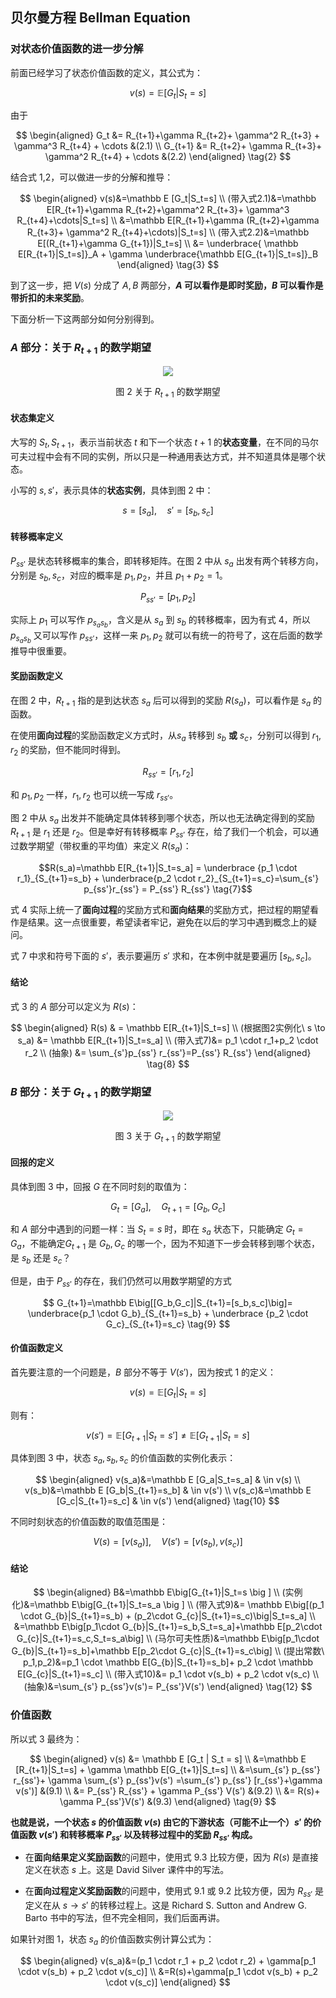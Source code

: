 
## 贝尔曼方程 Bellman Equation

### 对状态价值函数的进一步分解

前面已经学习了状态价值函数的定义，其公式为：

$$
v(s) = \mathbb E [G_t | S_t = s]
\tag{1}
$$

由于

$$
\begin{aligned}
G_t &= R_{t+1}+\gamma R_{t+2}+ \gamma^2 R_{t+3} + \gamma^3 R_{t+4} + \cdots &(2.1)
\\
G_{t+1} &= R_{t+2}+ \gamma R_{t+3}+ \gamma^2 R_{t+4} + \cdots &(2.2)
\end{aligned}
\tag{2}
$$


结合式 1,2，可以做进一步的分解和推导：

$$
\begin{aligned}
v(s)&=\mathbb E [G_t|S_t=s]
\\
(带入式2.1)&=\mathbb E[R_{t+1}+\gamma R_{t+2}+\gamma^2 R_{t+3}+ \gamma^3 R_{t+4}+\cdots|S_t=s]
\\
&=\mathbb E[R_{t+1}+\gamma (R_{t+2}+\gamma R_{t+3}+ \gamma^2 R_{t+4}+\cdots)|S_t=s]
\\
(带入式2.2)&=\mathbb E[(R_{t+1}+\gamma G_{t+1})|S_t=s]
\\
&= \underbrace{ \mathbb E[R_{t+1}|S_t=s]}_A + \gamma \underbrace{\mathbb E[G_{t+1}|S_t=s]}_B
\end{aligned}
\tag{3}
$$

到了这一步，把 $V(s)$ 分成了 $A,B$ 两部分，**$A$ 可以看作是即时奖励，$B$ 可以看作是带折扣的未来奖励**。

下面分析一下这两部分如何分别得到。


### $A$ 部分：关于 $R_{t+1}$ 的数学期望

<center>
<img src="./img/Bellman-Rs.png">

图 2 关于 $R_{t+1}$ 的数学期望
</center>

#### 状态集定义

大写的 $S_t,S_{t+1}$，表示当前状态 $t$ 和下一个状态 $t+1$ 的**状态变量**，在不同的马尔可夫过程中会有不同的实例，所以只是一种通用表达方式，并不知道具体是哪个状态。

小写的 $s,s'$，表示具体的**状态实例**，具体到图 2 中：

$$
s = [s_a], \quad s' = [s_b,s_c] \tag{4}
$$


#### 转移概率定义

$P_{ss'}$ 是状态转移概率的集合，即转移矩阵。在图 2 中从 $s_a$ 出发有两个转移方向，分别是 $s_b,s_c$，对应的概率是 $p_1,p_2$，并且 $p_1+p_2=1$。

$$
P_{ss'}=[p_1,p_2] \tag{5}
$$

实际上 $p_1$ 可以写作 $p_{s_a s_b}$，含义是从 $s_a$ 到 $s_b$ 的转移概率，因为有式 4，所以 $p_{s_a s_b}$ 又可以写作 $p_{ss'}$，这样一来 $p_1,p_2$ 就可以有统一的符号了，这在后面的数学推导中很重要。

#### 奖励函数定义

在图 2 中，$R_{t+1}$ 指的是到达状态 $s_a$ 后可以得到的奖励 $R(s_a)$，可以看作是 $s_a$ 的函数。

在使用**面向过程**的奖励函数定义方式时，从$s_a$ 转移到 $s_b$ **或** $s_c$，分别可以得到 $r_1,r_2$ 的奖励，但不能同时得到。

$$
R_{ss'}=[r_1,r_2] \tag{6}
$$

和 $p_1,p_2$ 一样，$r_1,r_2$ 也可以统一写成 $r_{ss'}$。

图 2 中从 $s_a$ 出发并不能确定具体转移到哪个状态，所以也无法确定得到的奖励 $R_{t+1}$ 是 $r_1$ 还是 $r_2$。但是幸好有转移概率 $P_{ss'}$ 存在，给了我们一个机会，可以通过数学期望（带权重的平均值）来定义 $R(s_a)$：

$$R(s_a)=\mathbb E[R_{t+1}|S_t=s_a] = \underbrace {p_1 \cdot r_1}_{S_{t+1}=s_b} + \underbrace{p_2 \cdot r_2}_{S_{t+1}=s_c}=\sum_{s'} p_{ss'}r_{ss'} = P_{ss'} R_{ss'} \tag{7}$$

式 4 实际上统一了**面向过程**的奖励方式和**面向结果**的奖励方式，把过程的期望看作是结果。这一点很重要，希望读者牢记，避免在以后的学习中遇到概念上的疑问。

式 7 中求和符号下面的 $s'$，表示要遍历 $s'$ 求和，在本例中就是要遍历 [$s_b,s_c$]。

#### 结论

式 3 的 $A$ 部分可以定义为 $R(s)$：

$$
\begin{aligned}
R(s) & = \mathbb E[R_{t+1}|S_t=s]
\\
(根据图2实例化\ s \to s_a) &= \mathbb E[R_{t+1}|S_t=s_a]
\\
(带入式7)&= p_1 \cdot  r_1+p_2 \cdot r_2
\\
(抽象) &= \sum_{s'}p_{ss'} r_{ss'}=P_{ss'} R_{ss'}
\end{aligned}
\tag{8}
$$

### $B$ 部分：关于 $G_{t+1}$ 的数学期望

<center>
<img src="./img/Bellman-G.png">

图 3 关于 $G_{t+1}$ 的数学期望
</center>

#### 回报的定义

具体到图 3 中，回报 $G$ 在不同时刻的取值为：

$$
G_t=[G_a],\quad G_{t+1}=[G_b,G_c]
$$

和 $A$ 部分中遇到的问题一样：当 $S_t=s$ 时，即在 $s_a$ 状态下，只能确定 $G_{t}=G_a$，不能确定$G_{t+1}$ 是 $G_b,G_c$ 的哪一个，因为不知道下一步会转移到哪个状态，是 $s_b$ 还是 $s_c$？

但是，由于 $P_{ss'}$ 的存在，我们仍然可以用数学期望的方式

$$
G_{t+1}=\mathbb E\big[[G_b,G_c]|S_{t+1}=[s_b,s_c]\big]= \underbrace{p_1 \cdot G_b}_{S_{t+1}=s_b} + \underbrace {p_2 \cdot G_c}_{S_{t+1}=s_c} \tag{9}
$$


#### 价值函数定义

首先要注意的一个问题是，$B$ 部分不等于 $V(s')$，因为按式 1 的定义：

$$
v(s) = \mathbb E [G_t | S_t = s]
$$

则有：

$$
v(s') = \mathbb E [G_{t+1} | S_t = s']\ne \mathbb E[G_{t+1}|S_t=s]
$$

具体到图 3 中，状态 $s_a, s_b, s_c$ 的价值函数的实例化表示：

$$
\begin{aligned}
v(s_a)&=\mathbb E [G_a|S_t=s_a] & \in v(s)
\\
v(s_b)&=\mathbb E [G_b|S_{t+1}=s_b] & \in v(s')
\\
v(s_c)&=\mathbb E [G_c|S_{t+1}=s_c] & \in v(s')
\end{aligned}
\tag{10}
$$

不同时刻状态的价值函数的取值范围是：

$$
V(s)=[v(s_a)], \quad V(s')=[v(s_b),v(s_c)] \tag{11}
$$

#### 结论

$$
\begin{aligned}
B&=\mathbb E\big[G_{t+1}|S_t=s \big ] 
\\
(实例化)&=\mathbb E\big[G_{t+1}|S_t=s_a \big ] 
\\
(带入式9)&= \mathbb E\big[(p_1 \cdot G_{b}|S_{t+1}=s_b) + (p_2\cdot G_{c}|S_{t+1}=s_c)\big|S_t=s_a]
\\
&=\mathbb E\big[p_1\cdot G_{b}|S_{t+1}=s_b,S_t=s_a]+\mathbb E[p_2\cdot G_{c}|S_{t+1}=s_c,S_t=s_a\big]
\\
(马尔可夫性质)&=\mathbb E\big[p_1\cdot G_{b}|S_{t+1}=s_b]+\mathbb E[p_2\cdot G_{c}|S_{t+1}=s_c\big]
\\
(提出常数\ p_1,p_2)&=p_1 \cdot \mathbb E[G_{b}|S_{t+1}=s_b]+ p_2 \cdot \mathbb E[G_{c}|S_{t+1}=s_c]
\\
(带入式10)&= p_1 \cdot v(s_b) + p_2 \cdot v(s_c)
\\
(抽象)&=\sum_{s'} p_{ss'}v(s')= P_{ss'}V(s')
\end{aligned}
\tag{12}
$$


### 价值函数



所以式 3 最终为：

$$
\begin{aligned}
v(s) &= \mathbb E [G_t | S_t = s]
\\
&=\mathbb E [R_{t+1}|S_t=s] + \gamma \mathbb E[G_{t+1}|S_t=s]
\\
&=\sum_{s'} p_{ss'} r_{ss'}+ \gamma \sum_{s'} p_{ss'}v(s') =\sum_{s'} p_{ss'} [r_{ss'}+\gamma v(s')]  &(9.1)
\\
&= P_{ss'} R_{ss'} + \gamma P_{ss'} V(s') &(9.2)
\\
&= R(s)+ \gamma P_{ss'}V(s') &(9.3)
\end{aligned}
\tag{9}
$$

**也就是说，一个状态 $s$ 的价值函数 $v(s)$ 由它的下游状态（可能不止一个）$s'$ 的价值函数 $v(s')$ 和转移概率 $P_{ss'}$ 以及转移过程中的奖励 $R_{ss'}$ 构成。**

- 在**面向结果定义奖励函数**的问题中，使用式 9.3 比较方便，因为 $R(s)$ 是直接定义在状态 $s$ 上。这是 David Silver 课件中的写法。

- 在**面向过程定义奖励函数**的问题中，使用式 9.1 或 9.2 比较方便，因为 $R_{ss'}$ 是定义在从 $s\to s'$ 的转移过程上。这是 Richard S. Sutton and Andrew G. Barto 书中的写法，但不完全相同，我们后面再讲。

如果针对图 1，状态 $s_a$ 的价值函数实例计算公式为：

$$
\begin{aligned}
v(s_a)&=(p_1 \cdot r_1 + p_2 \cdot r_2) + \gamma[p_1 \cdot v(s_b) + p_2 \cdot v(s_c)]
\\
&=R(s)+\gamma[p_1 \cdot v(s_b) + p_2 \cdot v(s_c)]
\end{aligned}
$$
